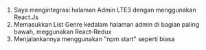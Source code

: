 1. Saya mengintegrasi halaman Admin LTE3 dengan menggunakan React.Js
2. Memasukkan List Genre kedalam halaman admin di bagian paling bawah, meggunakan React-Redux
3. Menjalankannya menggunakan "npm start" seperti biasa